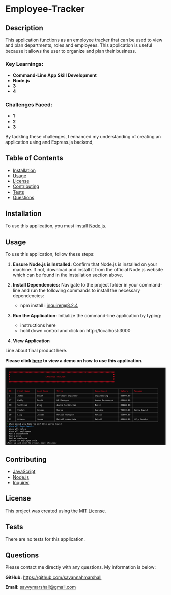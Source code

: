 # Employee-Tracker

## Description
This application functions as an employee tracker that can be used to view and plan departments, roles and employees. This application is useful because it allows the user to organize and plan their business.

### Key Learnings:
* **Command-Line App Skill Development** 
* **Node.js** 
* **3** 
* **4** 

### Challenges Faced:
* **1** 
* **2**
* **3** 

By tackling these challenges, I enhanced my understanding of creating an application using and Express.js backend, 

## Table of Contents
  
- [Installation](#installation)
- [Usage](#usage)
- [License](#license)
- [Contributing](#contributing)
- [Tests](#tests)
- [Questions](#questions)

## Installation
To use this application, you must install [Node.js](https://nodejs.org/en).

## Usage

To use this application, follow these steps:

1. **Ensure Node.js is Installed:** Confirm that Node.js is installed on your machine. If not, download and install it from the official Node.js website which can be found in the installation section above.

2. **Install Dependencies:** Navigate to the project folder in your command-line and run the following commands to install the necessary dependencies:
   * npm install i inquirer@8.2.4
3. **Run the Application:** Initialize the command-line application by typing:
   * instructions here
   * hold down control and click on  http://localhost:3000
5. **View Application**

Line about final product here.



**Please click [here]() to view a demo on how to use this application.**


![screenshot of application](https://github.com/savannahmarshall/Employee-Tracker/blob/main/assets/employee-tracker-screenshot.png)



## Contributing
* [JavaScript](https://www.javascript.com/)
* [Node.js](https://nodejs.org/en)
* [Inquirer](https://www.npmjs.com/package/inquirer)

## License
This project was created using the [MIT License](https://opensource.org/license/MIT).

## Tests
There are no tests for this application.

## Questions
Please contact me directly with any questions. My information is below:  

**GitHub:** https://github.com/savannahmarshall  

**Email:** savvymarshall@gmail.com
